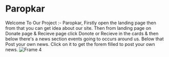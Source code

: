 # Paropkar
Welcome To Our Project :- Paropkar,
Firstly open the landing page then from that you can get idea about our site. Then from landing page on Donate page & Recieve page click Donote or Recieve in the cards & then below there's a news section events going to occurs around us. Below that Post your own news. Click on it to get the forem filled to post your own news.
![Frame 4](https://user-images.githubusercontent.com/102611497/160697301-2235a87a-fc05-4ebb-a6af-d5053c87144e.png)

